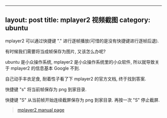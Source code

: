---
layout: post
title: mplayer2 视频截图
category: ubuntu
----
mplayer2 可以通过快捷键 "." 进行逐帧播放(可惜的是没有快捷键进行逐帧后退).

有时候我们需要将当成帧保存为图片, 又该怎么办呢?

ubuntu 是小众操作系统, mplayer2 是小众操作系统里的小众软件, 所以就导致关于 mplayer2 的信息基本 Google 不到.

自己动手丰衣足食, 耐着性子看了下 mplayer2 的官方文档, 终于找到答案.

快捷键 "s" 将当前帧保存为 png 到家目录.

快捷键 "S" 从当前帧开始连续截屏保存为 png 到家目录. 再按一次 "S" 停止截屏.

> [mplayer2 manual page](http://www.mplayer2.org/docs/mplayer/)

